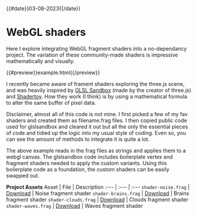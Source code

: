 {{#date}}03-08-2023{{/date}}
# WebGL shaders
Here I explore integrating WebGL fragment shaders into a no-dependancy project. The variation of these community-made shaders is impressive mathematically and visually.

{{#preview}}example.html{{/preview}}

I recently became aware of frament shaders exploring the three.js scene, and was heavily inspired by [GLSL Sandbox](https://glslsandbox.com/) (made by the creator of three.js) and [Shadertoy](https://www.shadertoy.com/). How they work (I think) is by using a mathematical formula to alter the same buffer of pixel data.

Disclaimer, almost all of this code is not mine. I first picked a few of my fav shaders and created them as filename.frag files. I then copied public code used for glslsandbox and cleared it out but all the only the essential pieces of code and tidied up the logic into my usual style of coding. Even so, you can see the amount of methods to integrate it is quite a lot.

The above example reads in the frag files as strings and applies them to a webgl canvas. The glslsandbox code includes boilerplate vertex and fragment shaders needed to apply the custom variants. Using this boilerplate code as a foundation, the custom shaders can be easily swapped out.

**Project Assets**
Asset | File | Description
:--- | :--- | :---
`shader-noise.frag` | [Download]({{page_url}}/shader-noise.frag) | Noise fragment shader
`shader-brains.frag` | [Download]({{page_url}}/shader-brains.frag) | Brains fragment shader
`shader-clouds.frag` | [Download]({{page_url}}/shader-clouds.frag) | Clouds fragment shader
`shader-waves.frag` | [Download]({{page_url}}/shader-waves.frag) | Waves fragment shader
